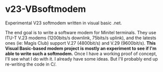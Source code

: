 # v23-VBsoftmodem
Experimental V23 softmodem written in visual basic .net. 

The end goal is to write a software modem for Minitel terminals. 
They use ITU-T V.23 modems (1200bits/s downlink, 75bits/s uplink), and the latests ones (ie: Magis Club) support V.27 (4800bit/s) and V.29 (9600bit/s). 
**This Visual Basic-based modem project is mostly an experiment to see if I'm able to write such a softmodem.** 
Once I have a working proof of concept, I'll see what I do with it. I already have some ideas. But I'll probably end up re-writing the code in C/. 

